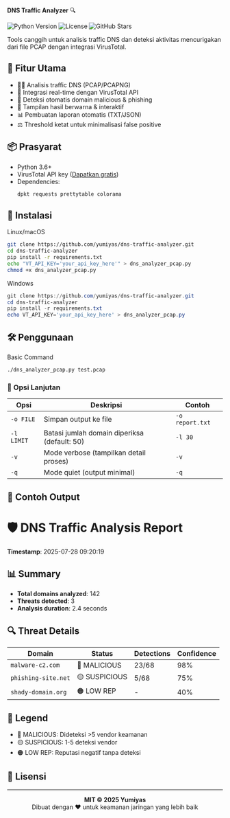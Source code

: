  <b>DNS Traffic Analyzer</b> 🔍

![Python Version](https://img.shields.io/badge/python-3.6%2B-blue)
![License](https://img.shields.io/badge/license-MIT-green)
![GitHub Stars](https://img.shields.io/github/stars/yumiyas/dns-traffic-analyzer)

Tools canggih untuk analisis traffic DNS dan deteksi aktivitas mencurigakan dari file PCAP dengan integrasi VirusTotal.

## 🌟 Fitur Utama

- 🕵️‍♂️ Analisis traffic DNS (PCAP/PCAPNG)
- 🔗 Integrasi real-time dengan VirusTotal API
- 🚨 Deteksi otomatis domain malicious & phishing
- 🎨 Tampilan hasil berwarna & interaktif
- 📊 Pembuatan laporan otomatis (TXT/JSON)
- ⚖️ Threshold ketat untuk minimalisasi false positive

## 📦 Prasyarat

- Python 3.6+
- VirusTotal API key ([Dapatkan gratis](https://www.virustotal.com/))
- Dependencies:
  ```bash
  dpkt requests prettytable colorama
  ```

## 🚀 Instalasi
Linux/macOS
```bash
git clone https://github.com/yumiyas/dns-traffic-analyzer.git
cd dns-traffic-analyzer
pip install -r requirements.txt
echo "VT_API_KEY='your_api_key_here'" > dns_analyzer_pcap.py
chmod +x dns_analyzer_pcap.py
```
Windows
```powershell
git clone https://github.com/yumiyas/dns-traffic-analyzer.git
cd dns-traffic-analyzer
pip install -r requirements.txt
echo VT_API_KEY='your_api_key_here' > dns_analyzer_pcap.py
```
## 🛠 Penggunaan
Basic Command
```bash
./dns_analyzer_pcap.py test.pcap
```
### 🔧 Opsi Lanjutan

| Opsi | Deskripsi                              | Contoh           |
|------|----------------------------------------|------------------|
| `-o FILE` | Simpan output ke file               | `-o report.txt`  |
| `-l LIMIT`| Batasi jumlah domain diperiksa (default: 50) | `-l 30`          |
| `-v`      | Mode verbose (tampilkan detail proses) | `-v`           |
| `-q`      | Mode quiet (output minimal)          | `-q`             |

## 📝 Contoh Output
# 🛡️ DNS Traffic Analysis Report  
**Timestamp**: 2025-07-28 09:20:19  

## 📊 Summary
- **Total domains analyzed**: 142  
- **Threats detected**: 3  
- **Analysis duration**: 2.4 seconds  

## 🔍 Threat Details
| Domain            | Status     | Detections | Confidence |
|-------------------|------------|------------|------------|
| `malware-c2.com`  | 🔴 MALICIOUS | 23/68      | 98%        |
| `phishing-site.net` | 🟡 SUSPICIOUS | 5/68       | 75%        |
| `shady-domain.org`  | 🟠 LOW REP   | -          | 40%        |

## 📌 Legend
- 🔴 MALICIOUS: Dideteksi >5 vendor keamanan  
- 🟡 SUSPICIOUS: 1-5 deteksi vendor  
- 🟠 LOW REP: Reputasi negatif tanpa deteksi
## 📜 Lisensi
<div align="center">
  
---

**MIT © 2025 Yumiyas**  
Dibuat dengan ❤️ untuk keamanan jaringan yang lebih baik  

</div>
